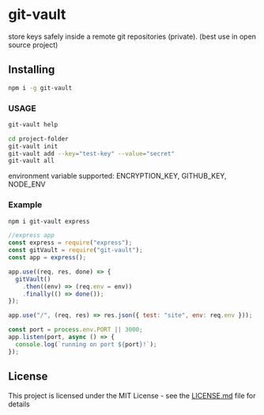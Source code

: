# git-vault

store keys safely inside a remote git repositories (private).
(best use in open source project)

## Installing

```bash
npm i -g git-vault
```

### USAGE

```bash
git-vault help
```

```bash
cd project-folder
git-vault init
git-vault add --key="test-key" --value="secret"
git-vault all
```

environment variable supported: ENCRYPTION_KEY, GITHUB_KEY, NODE_ENV

### Example

```bash
npm i git-vault express
```

```js
//express app
const express = require("express");
const gitVault = require("git-vault");
const app = express();

app.use((req, res, done) => {
  gitVault()
    .then((env) => (req.env = env))
    .finally(() => done());
});

app.use("/", (req, res) => res.json({ test: "site", env: req.env }));

const port = process.env.PORT || 3000;
app.listen(port, async () => {
  console.log(`running on port ${port}!`);
});
```

## License

This project is licensed under the MIT License - see the [LICENSE.md](LICENSE.md) file for details
